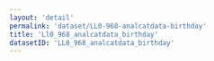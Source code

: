 ```yaml
---
layout: 'detail'
permalink: 'dataset/LL0-968-analcatdata-birthday'
title: 'Ll0_968_analcatdata_birthday'
datasetID: 'LL0_968_analcatdata_birthday'
---
```

